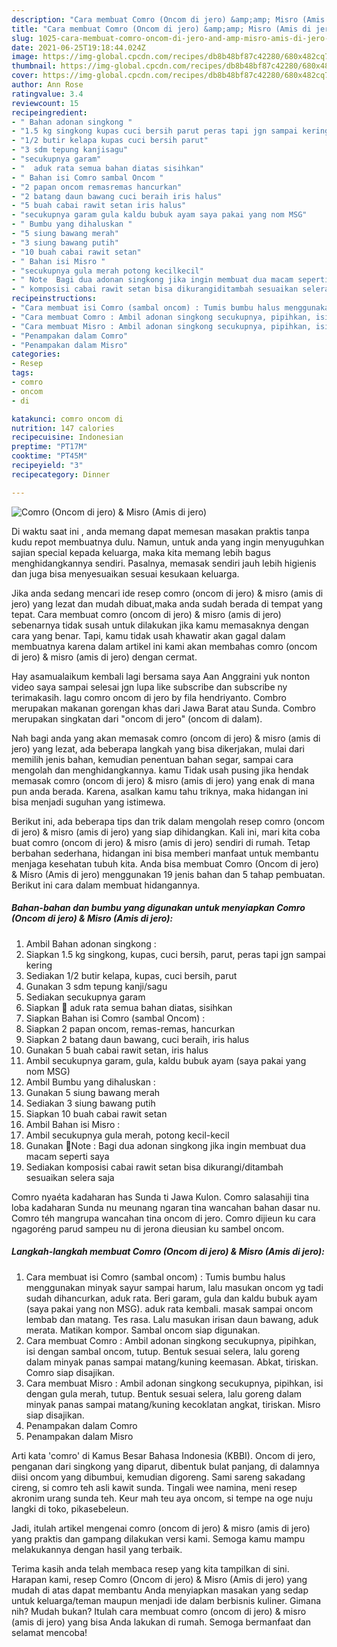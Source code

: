 ```yaml
---
description: "Cara membuat Comro (Oncom di jero) &amp;amp; Misro (Amis di jero) yang lezat Untuk Jualan"
title: "Cara membuat Comro (Oncom di jero) &amp;amp; Misro (Amis di jero) yang lezat Untuk Jualan"
slug: 1025-cara-membuat-comro-oncom-di-jero-and-amp-misro-amis-di-jero-yang-lezat-untuk-jualan
date: 2021-06-25T19:18:44.024Z
image: https://img-global.cpcdn.com/recipes/db8b48bf87c42280/680x482cq70/comro-oncom-di-jero-misro-amis-di-jero-foto-resep-utama.jpg
thumbnail: https://img-global.cpcdn.com/recipes/db8b48bf87c42280/680x482cq70/comro-oncom-di-jero-misro-amis-di-jero-foto-resep-utama.jpg
cover: https://img-global.cpcdn.com/recipes/db8b48bf87c42280/680x482cq70/comro-oncom-di-jero-misro-amis-di-jero-foto-resep-utama.jpg
author: Ann Rose
ratingvalue: 3.4
reviewcount: 15
recipeingredient:
- " Bahan adonan singkong "
- "1.5 kg singkong kupas cuci bersih parut peras tapi jgn sampai kering"
- "1/2 butir kelapa kupas cuci bersih parut"
- "3 sdm tepung kanjisagu"
- "secukupnya garam"
- "  aduk rata semua bahan diatas sisihkan"
- " Bahan isi Comro sambal Oncom "
- "2 papan oncom remasremas hancurkan"
- "2 batang daun bawang cuci beraih iris halus"
- "5 buah cabai rawit setan iris halus"
- "secukupnya garam gula kaldu bubuk ayam saya pakai yang nom MSG"
- " Bumbu yang dihaluskan "
- "5 siung bawang merah"
- "3 siung bawang putih"
- "10 buah cabai rawit setan"
- " Bahan isi Misro "
- "secukupnya gula merah potong kecilkecil"
- " Note  Bagi dua adonan singkong jika ingin membuat dua macam seperti saya"
- " komposisi cabai rawit setan bisa dikurangiditambah sesuaikan selera saja"
recipeinstructions:
- "Cara membuat isi Comro (sambal oncom) : Tumis bumbu halus menggunakan minyak sayur sampai harum, lalu masukan oncom yg tadi sudah dihancurkan, aduk rata. Beri garam, gula dan kaldu bubuk ayam (saya pakai yang non MSG). aduk rata kembali. masak sampai oncom lembab dan matang. Tes rasa. Lalu masukan irisan daun bawang, aduk merata. Matikan kompor. Sambal oncom siap digunakan."
- "Cara membuat Comro : Ambil adonan singkong secukupnya, pipihkan, isi dengan sambal oncom, tutup. Bentuk sesuai selera, lalu goreng dalam minyak panas sampai matang/kuning keemasan. Abkat, tiriskan. Comro siap disajikan."
- "Cara membuat Misro : Ambil adonan singkong secukupnya, pipihkan, isi dengan gula merah, tutup. Bentuk sesuai selera, lalu goreng dalam minyak panas sampai matang/kuning kecoklatan angkat, tiriskan. Misro siap disajikan."
- "Penampakan dalam Comro"
- "Penampakan dalam Misro"
categories:
- Resep
tags:
- comro
- oncom
- di

katakunci: comro oncom di 
nutrition: 147 calories
recipecuisine: Indonesian
preptime: "PT17M"
cooktime: "PT45M"
recipeyield: "3"
recipecategory: Dinner

---
```



![Comro (Oncom di jero) &amp; Misro (Amis di jero)](https://img-global.cpcdn.com/recipes/db8b48bf87c42280/680x482cq70/comro-oncom-di-jero-misro-amis-di-jero-foto-resep-utama.jpg)

Di waktu  saat ini , anda memang dapat memesan masakan praktis tanpa kudu repot membuatnya dulu. Namun, untuk anda yang ingin menyuguhkan sajian special kepada keluarga, maka kita memang lebih bagus menghidangkannya sendiri. Pasalnya, memasak sendiri jauh lebih higienis dan juga bisa menyesuaikan sesuai kesukaan keluarga.

Jika anda sedang mencari ide resep comro (oncom di jero) &amp; misro (amis di jero) yang lezat dan mudah dibuat,maka anda sudah berada di tempat yang tepat. Cara membuat comro (oncom di jero) &amp; misro (amis di jero)  sebenarnya tidak susah untuk dilakukan jika kamu memasaknya dengan cara yang benar. Tapi, kamu tidak usah khawatir akan gagal dalam membuatnya 
karena dalam artikel ini kami akan membahas comro (oncom di jero) &amp; misro (amis di jero) dengan cermat.  

Hay asamualaikum kembali lagi bersama saya Aan Anggraini yuk nonton video saya sampai selesai jgn lupa like subscribe dan subscribe ny terimakasih. lagu comro oncom di jero by fila hendriyanto. Combro merupakan makanan gorengan khas dari Jawa Barat atau Sunda. Combro merupakan singkatan dari &#34;oncom di jero&#34; (oncom di dalam).

Nah bagi anda yang akan memasak comro (oncom di jero) &amp; misro (amis di jero) yang lezat, ada beberapa langkah yang bisa dikerjakan, mulai dari memilih jenis bahan, kemudian penentuan bahan segar, sampai cara mengolah dan menghidangkannya. kamu Tidak usah pusing jika hendak memasak comro (oncom di jero) &amp; misro (amis di jero) yang enak di mana pun anda berada. Karena, asalkan kamu  tahu triknya, maka hidangan ini bisa menjadi suguhan yang istimewa.

Berikut ini, ada beberapa tips dan trik dalam mengolah resep comro (oncom di jero) &amp; misro (amis di jero) yang siap dihidangkan. Kali ini, mari kita coba buat comro (oncom di jero) &amp; misro (amis di jero) sendiri di rumah. Tetap berbahan sederhana, hidangan ini bisa memberi manfaat untuk membantu menjaga kesehatan tubuh kita. Anda bisa membuat Comro (Oncom di jero) &amp; Misro (Amis di jero) menggunakan 19 jenis bahan dan 5 tahap pembuatan. Berikut ini cara dalam membuat hidangannya.

<!--inarticleads1-->

##### Bahan-bahan dan bumbu yang digunakan untuk menyiapkan Comro (Oncom di jero) &amp; Misro (Amis di jero):

1. Ambil  Bahan adonan singkong :
1. Siapkan 1.5 kg singkong, kupas, cuci bersih, parut, peras tapi jgn sampai kering
1. Sediakan 1/2 butir kelapa, kupas, cuci bersih, parut
1. Gunakan 3 sdm tepung kanji/sagu
1. Sediakan secukupnya garam
1. Siapkan  🍠 aduk rata semua bahan diatas, sisihkan
1. Siapkan  Bahan isi Comro (sambal Oncom) :
1. Siapkan 2 papan oncom, remas-remas, hancurkan
1. Siapkan 2 batang daun bawang, cuci beraih, iris halus
1. Gunakan 5 buah cabai rawit setan, iris halus
1. Ambil secukupnya garam, gula, kaldu bubuk ayam (saya pakai yang nom MSG)
1. Ambil  Bumbu yang dihaluskan :
1. Gunakan 5 siung bawang merah
1. Sediakan 3 siung bawang putih
1. Siapkan 10 buah cabai rawit setan
1. Ambil  Bahan isi Misro :
1. Ambil secukupnya gula merah, potong kecil-kecil
1. Gunakan  🍠Note : Bagi dua adonan singkong jika ingin membuat dua macam seperti saya
1. Sediakan  komposisi cabai rawit setan bisa dikurangi/ditambah sesuaikan selera saja


Comro nyaéta kadaharan has Sunda ti Jawa Kulon. Comro salasahiji tina loba kadaharan Sunda nu meunang ngaran tina wancahan bahan dasar nu. Comro téh mangrupa wancahan tina oncom di jero. Comro dijieun ku cara ngagoréng parud sampeu nu di jerona dieusian ku sambel oncom. 

<!--inarticleads2-->

##### Langkah-langkah membuat Comro (Oncom di jero) &amp; Misro (Amis di jero):

1. Cara membuat isi Comro (sambal oncom) : Tumis bumbu halus menggunakan minyak sayur sampai harum, lalu masukan oncom yg tadi sudah dihancurkan, aduk rata. Beri garam, gula dan kaldu bubuk ayam (saya pakai yang non MSG). aduk rata kembali. masak sampai oncom lembab dan matang. Tes rasa. Lalu masukan irisan daun bawang, aduk merata. Matikan kompor. Sambal oncom siap digunakan.
1. Cara membuat Comro : Ambil adonan singkong secukupnya, pipihkan, isi dengan sambal oncom, tutup. Bentuk sesuai selera, lalu goreng dalam minyak panas sampai matang/kuning keemasan. Abkat, tiriskan. Comro siap disajikan.
1. Cara membuat Misro : Ambil adonan singkong secukupnya, pipihkan, isi dengan gula merah, tutup. Bentuk sesuai selera, lalu goreng dalam minyak panas sampai matang/kuning kecoklatan angkat, tiriskan. Misro siap disajikan.
1. Penampakan dalam Comro
1. Penampakan dalam Misro


Arti kata &#39;comro&#39; di Kamus Besar Bahasa Indonesia (KBBI). Oncom di jero, penganan dari singkong yang diparut, dibentuk bulat panjang, di dalamnya diisi oncom yang dibumbui, kemudian digoreng. Sami sareng sakadang cireng, si comro teh asli kawit sunda. Tingali wee namina, meni resep akronim urang sunda teh. Keur mah teu aya oncom, si tempe na oge nuju langki di toko, pikasebeleun. 

Jadi, itulah artikel mengenai  comro (oncom di jero) &amp; misro (amis di jero)  yang praktis dan gampang dilakukan versi kami. Semoga kamu mampu melakukannya dengan hasil yang terbaik. 

Terima kasih anda telah membaca resep yang kita tampilkan di sini. Harapan kami, resep  Comro (Oncom di jero) &amp; Misro (Amis di jero) yang mudah di atas dapat membantu Anda menyiapkan masakan yang sedap untuk keluarga/teman maupun menjadi ide dalam berbisnis kuliner. Gimana nih? Mudah bukan? Itulah cara membuat comro (oncom di jero) &amp; misro (amis di jero) yang bisa Anda lakukan di rumah. Semoga bermanfaat dan selamat mencoba!

